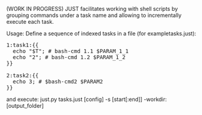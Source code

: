 (WORK IN PROGRESS)
JUST facilitates working with shell scripts by grouping commands under a task name and allowing to incrementally execute each task.

Usage:
Define a sequence of indexed tasks in a file (for exampletasks.just):

<pre>
1:task1:{{
  echo "$T"; # bash-cmd 1.1 $PARAM_1_1
  echo "2"; # bash-cmd 1.2 $PARAM_1_2
}}

2:task2:{{
  echo 3; # $bash-cmd2 $PARAM2
}}
</pre>

and execute:
just.py tasks.just [config] -s [start[:end]] -workdir:[output_folder]





